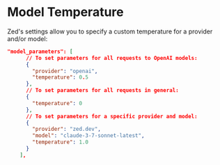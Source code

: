 # Model Temperature

Zed's settings allow you to specify a custom temperature for a provider and/or model:

```json
"model_parameters": [
      // To set parameters for all requests to OpenAI models:
      {
        "provider": "openai",
        "temperature": 0.5
      },
      // To set parameters for all requests in general:
      {
        "temperature": 0
      },
      // To set parameters for a specific provider and model:
      {
        "provider": "zed.dev",
        "model": "claude-3-7-sonnet-latest",
        "temperature": 1.0
      }
    ],
```
